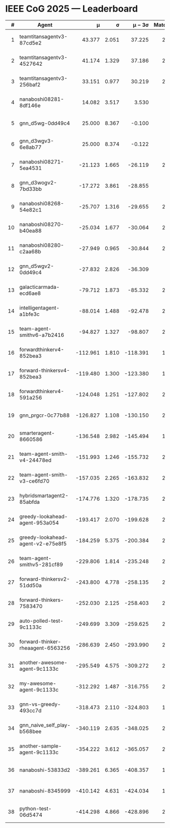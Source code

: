 # IEEE CoG 2025 — Leaderboard

| # | Agent | μ | σ | μ − 3σ | Matches | Updated |
|---:|---|---:|---:|---:|---:|---|
| 1 | teamtitansagentv3-87cd5e2 | 43.377 | 2.051 | 37.225 | 2300 | 2025-08-29 05:16 |
| 2 | teamtitansagentv3-4527642 | 41.174 | 1.329 | 37.186 | 2420 | 2025-08-29 05:16 |
| 3 | teamtitansagentv3-256baf2 | 33.151 | 0.977 | 30.219 | 2480 | 2025-08-29 05:16 |
| 4 | nanaboshi08281-8df146e | 14.082 | 3.517 | 3.530 | 70 | 2025-08-29 05:16 |
| 5 | gnn_d5wg-0dd49c4 | 25.000 | 8.367 | -0.100 | 80 | 2025-08-29 05:16 |
| 6 | gnn_d3wgv3-6e8ab77 | 25.000 | 8.374 | -0.122 | 98 | 2025-08-29 05:16 |
| 7 | nanaboshi08271-5ea4531 | -21.123 | 1.665 | -26.119 | 2680 | 2025-08-29 05:16 |
| 8 | gnn_d3wogv2-7bd33bb | -17.272 | 3.861 | -28.855 | 88 | 2025-08-29 05:16 |
| 9 | nanaboshi08268-54e82c1 | -25.707 | 1.316 | -29.655 | 2380 | 2025-08-29 05:16 |
| 10 | nanaboshi08270-b40ea88 | -25.034 | 1.677 | -30.064 | 2620 | 2025-08-29 05:16 |
| 11 | nanaboshi08280-c2aa68b | -27.949 | 0.965 | -30.844 | 2220 | 2025-08-29 05:16 |
| 12 | gnn_d5wgv2-0dd49c4 | -27.832 | 2.826 | -36.309 | 100 | 2025-08-29 05:16 |
| 13 | galacticarmada-ecd6ae8 | -79.712 | 1.873 | -85.332 | 2460 | 2025-08-29 05:16 |
| 14 | intelligentagent-a1bfe3c | -88.014 | 1.488 | -92.478 | 2234 | 2025-08-29 05:16 |
| 15 | team-agent-smithv6-a7b2416 | -94.827 | 1.327 | -98.807 | 2560 | 2025-08-29 05:16 |
| 16 | forwardthinkerv4-852bea3 | -112.961 | 1.810 | -118.391 | 1936 | 2025-08-29 05:16 |
| 17 | forward-thinkersv4-852bea3 | -119.480 | 1.300 | -123.380 | 1968 | 2025-08-29 05:16 |
| 18 | forwardthinkerv4-591a256 | -124.048 | 1.251 | -127.802 | 2172 | 2025-08-29 05:16 |
| 19 | gnn_prgcr-0c77b88 | -126.827 | 1.108 | -130.150 | 2310 | 2025-08-29 05:16 |
| 20 | smarteragent-8660586 | -136.548 | 2.982 | -145.494 | 1908 | 2025-08-29 05:16 |
| 21 | team-agent-smith-v4-24478ed | -151.993 | 1.246 | -155.732 | 2338 | 2025-08-29 05:16 |
| 22 | team-agent-smith-v3-ce6fd70 | -157.035 | 2.265 | -163.832 | 2878 | 2025-08-29 05:16 |
| 23 | hybridsmartagent2-85abfda | -174.776 | 1.320 | -178.735 | 2278 | 2025-08-29 05:16 |
| 24 | greedy-lookahead-agent-953a054 | -193.417 | 2.070 | -199.628 | 2318 | 2025-08-29 05:16 |
| 25 | greedy-lookahead-agent-v2-e75e8f5 | -184.259 | 5.375 | -200.384 | 2310 | 2025-08-29 05:16 |
| 26 | team-agent-smithv5-281cf89 | -229.806 | 1.814 | -235.248 | 2400 | 2025-08-29 05:16 |
| 27 | forward-thinkersv2-51dd50a | -243.800 | 4.778 | -258.135 | 2304 | 2025-08-29 05:16 |
| 28 | forward-thinkers-7583470 | -252.030 | 2.125 | -258.403 | 2260 | 2025-08-29 05:16 |
| 29 | auto-polled-test-9c1133c | -249.699 | 3.309 | -259.625 | 2440 | 2025-08-29 05:16 |
| 30 | forward-thinker-rheaagent-6563256 | -286.639 | 2.450 | -293.990 | 2224 | 2025-08-29 05:16 |
| 31 | another-awesome-agent-9c1133c | -295.549 | 4.575 | -309.272 | 2100 | 2025-08-29 05:16 |
| 32 | my-awesome-agent-9c1133c | -312.292 | 1.487 | -316.755 | 2320 | 2025-08-29 05:16 |
| 33 | gnn-vs-greedy-493cc7d | -318.473 | 2.110 | -324.803 | 1780 | 2025-08-29 05:16 |
| 34 | gnn_naive_self_play-b568bee | -340.119 | 2.635 | -348.025 | 2100 | 2025-08-29 05:16 |
| 35 | another-sample-agent-9c1133c | -354.222 | 3.612 | -365.057 | 2640 | 2025-08-29 05:16 |
| 36 | nanaboshi-53833d2 | -389.261 | 6.365 | -408.357 | 1980 | 2025-08-29 05:16 |
| 37 | nanaboshi-8345999 | -410.142 | 4.631 | -424.034 | 1980 | 2025-08-29 05:16 |
| 38 | python-test-06d5474 | -414.298 | 4.866 | -428.896 | 2290 | 2025-08-29 05:16 |
